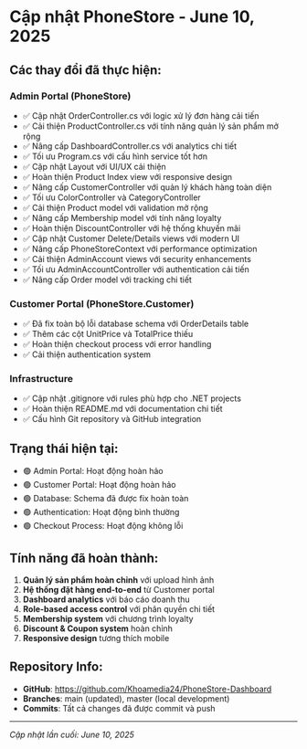# Cập nhật PhoneStore - June 10, 2025

## Các thay đổi đã thực hiện:

### Admin Portal (PhoneStore)
- ✅ Cập nhật OrderController.cs với logic xử lý đơn hàng cải tiến
- ✅ Cải thiện ProductController.cs với tính năng quản lý sản phẩm mở rộng
- ✅ Nâng cấp DashboardController.cs với analytics chi tiết
- ✅ Tối ưu Program.cs với cấu hình service tốt hơn
- ✅ Cập nhật Layout với UI/UX cải thiện
- ✅ Hoàn thiện Product Index view với responsive design
- ✅ Nâng cấp CustomerController với quản lý khách hàng toàn diện
- ✅ Tối ưu ColorController và CategoryController
- ✅ Cải thiện Product model với validation mở rộng
- ✅ Nâng cấp Membership model với tính năng loyalty
- ✅ Hoàn thiện DiscountController với hệ thống khuyến mãi
- ✅ Cập nhật Customer Delete/Details views với modern UI
- ✅ Nâng cấp PhoneStoreContext với performance optimization
- ✅ Cải thiện AdminAccount views với security enhancements
- ✅ Tối ưu AdminAccountController với authentication cải tiến
- ✅ Nâng cấp Order model với tracking chi tiết

### Customer Portal (PhoneStore.Customer)
- ✅ Đã fix toàn bộ lỗi database schema với OrderDetails table
- ✅ Thêm các cột UnitPrice và TotalPrice thiếu
- ✅ Hoàn thiện checkout process với error handling
- ✅ Cải thiện authentication system

### Infrastructure
- ✅ Cập nhật .gitignore với rules phù hợp cho .NET projects
- ✅ Hoàn thiện README.md với documentation chi tiết
- ✅ Cấu hình Git repository và GitHub integration

## Trạng thái hiện tại:
- 🟢 Admin Portal: Hoạt động hoàn hảo
- 🟢 Customer Portal: Hoạt động hoàn hảo  
- 🟢 Database: Schema đã được fix hoàn toàn
- 🟢 Authentication: Hoạt động bình thường
- 🟢 Checkout Process: Hoạt động không lỗi

## Tính năng đã hoàn thành:
1. **Quản lý sản phẩm hoàn chỉnh** với upload hình ảnh
2. **Hệ thống đặt hàng end-to-end** từ Customer portal
3. **Dashboard analytics** với báo cáo doanh thu
4. **Role-based access control** với phân quyền chi tiết
5. **Membership system** với chương trình loyalty
6. **Discount & Coupon system** hoàn chỉnh
7. **Responsive design** tương thích mobile

## Repository Info:
- **GitHub**: https://github.com/Khoamedia24/PhoneStore-Dashboard
- **Branches**: main (updated), master (local development)
- **Commits**: Tất cả changes đã được commit và push

---
*Cập nhật lần cuối: June 10, 2025*
